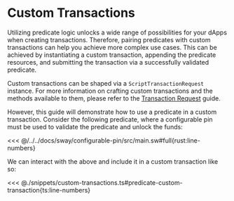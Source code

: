 # Custom Transactions

Utilizing predicate logic unlocks a wide range of possibilities for your dApps when creating transactions. Therefore, pairing predicates with custom transactions can help you achieve more complex use cases. This can be achieved by instantiating a custom transaction, appending the predicate resources, and submitting the transaction via a successfully validated predicate.

Custom transactions can be shaped via a `ScriptTransactionRequest` instance. For more information on crafting custom transactions and the methods available to them, please refer to the [Transaction Request](../transactions/modifying-the-request.md) guide.

However, this guide will demonstrate how to use a predicate in a custom transaction. Consider the following predicate, where a configurable pin must be used to validate the predicate and unlock the funds:

<<< @/../../docs/sway/configurable-pin/src/main.sw#full{rust:line-numbers}

We can interact with the above and include it in a custom transaction like so:

<<< @./snippets/custom-transactions.ts#predicate-custom-transaction{ts:line-numbers}
